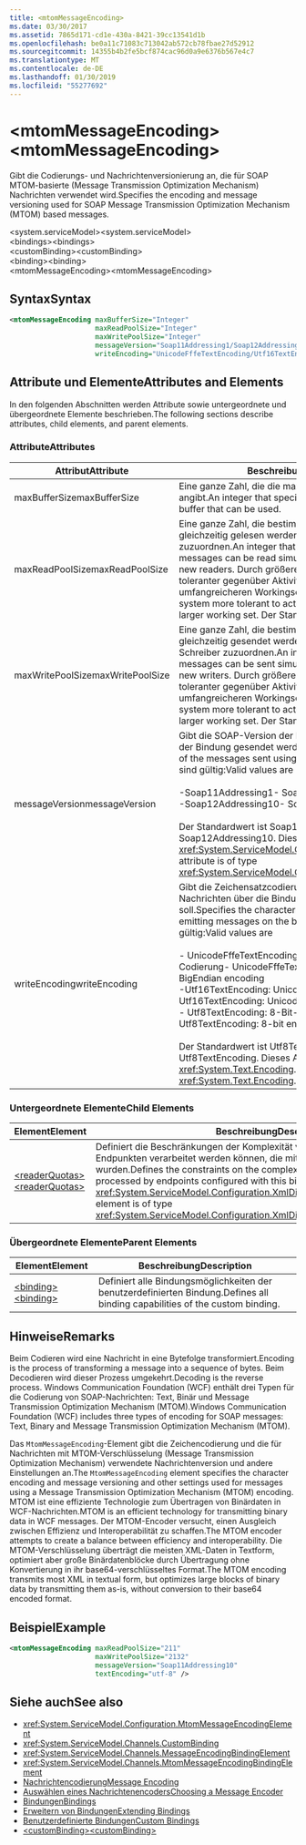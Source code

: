```yaml
---
title: <mtomMessageEncoding>
ms.date: 03/30/2017
ms.assetid: 7865d171-cd1e-430a-8421-39cc13541d1b
ms.openlocfilehash: be0a11c71083c713042ab572cb78fbae27d52912
ms.sourcegitcommit: 14355b4b2fe5bcf874cac96d0a9e6376b567e4c7
ms.translationtype: MT
ms.contentlocale: de-DE
ms.lasthandoff: 01/30/2019
ms.locfileid: "55277692"
---
```

# <a name="mtommessageencoding"></a><span data-ttu-id="463d6-101">\<mtomMessageEncoding></span><span class="sxs-lookup"><span data-stu-id="463d6-101">\<mtomMessageEncoding></span></span>
<span data-ttu-id="463d6-102">Gibt die Codierungs- und Nachrichtenversionierung an, die für SOAP MTOM-basierte (Message Transmission Optimization Mechanism) Nachrichten verwendet wird.</span><span class="sxs-lookup"><span data-stu-id="463d6-102">Specifies the encoding and message versioning used for SOAP Message Transmission Optimization Mechanism (MTOM) based messages.</span></span>  
  
 <span data-ttu-id="463d6-103">\<system.serviceModel></span><span class="sxs-lookup"><span data-stu-id="463d6-103">\<system.serviceModel></span></span>  
<span data-ttu-id="463d6-104">\<bindings></span><span class="sxs-lookup"><span data-stu-id="463d6-104">\<bindings></span></span>  
<span data-ttu-id="463d6-105">\<customBinding></span><span class="sxs-lookup"><span data-stu-id="463d6-105">\<customBinding></span></span>  
<span data-ttu-id="463d6-106">\<binding></span><span class="sxs-lookup"><span data-stu-id="463d6-106">\<binding></span></span>  
<span data-ttu-id="463d6-107">\<mtomMessageEncoding></span><span class="sxs-lookup"><span data-stu-id="463d6-107">\<mtomMessageEncoding></span></span>  
  
## <a name="syntax"></a><span data-ttu-id="463d6-108">Syntax</span><span class="sxs-lookup"><span data-stu-id="463d6-108">Syntax</span></span>  
  
```xml  
<mtomMessageEncoding maxBufferSize="Integer"
                     maxReadPoolSize="Integer"
                     maxWritePoolSize="Integer"
                     messageVersion="Soap11Addressing1/Soap12Addressing10"
                     writeEncoding="UnicodeFffeTextEncoding/Utf16TextEncoding/Utf8TextEncoding" />
```  
  
## <a name="attributes-and-elements"></a><span data-ttu-id="463d6-109">Attribute und Elemente</span><span class="sxs-lookup"><span data-stu-id="463d6-109">Attributes and Elements</span></span>  
 <span data-ttu-id="463d6-110">In den folgenden Abschnitten werden Attribute sowie untergeordnete und übergeordnete Elemente beschrieben.</span><span class="sxs-lookup"><span data-stu-id="463d6-110">The following sections describe attributes, child elements, and parent elements.</span></span>  
  
### <a name="attributes"></a><span data-ttu-id="463d6-111">Attribute</span><span class="sxs-lookup"><span data-stu-id="463d6-111">Attributes</span></span>  
  
|<span data-ttu-id="463d6-112">Attribut</span><span class="sxs-lookup"><span data-stu-id="463d6-112">Attribute</span></span>|<span data-ttu-id="463d6-113">Beschreibung</span><span class="sxs-lookup"><span data-stu-id="463d6-113">Description</span></span>|  
|---------------|-----------------|  
|<span data-ttu-id="463d6-114">maxBufferSize</span><span class="sxs-lookup"><span data-stu-id="463d6-114">maxBufferSize</span></span>|<span data-ttu-id="463d6-115">Eine ganze Zahl, die die maximale Größe des Puffers angibt.</span><span class="sxs-lookup"><span data-stu-id="463d6-115">An integer that specifies the maximum size of the buffer that can be used.</span></span>|  
|<span data-ttu-id="463d6-116">maxReadPoolSize</span><span class="sxs-lookup"><span data-stu-id="463d6-116">maxReadPoolSize</span></span>|<span data-ttu-id="463d6-117">Eine ganze Zahl, die bestimmt, wie viele Nachrichten gleichzeitig gelesen werden können, ohne neue Leser zuzuordnen.</span><span class="sxs-lookup"><span data-stu-id="463d6-117">An integer that specifies how many messages can be read simultaneously without allocating new readers.</span></span> <span data-ttu-id="463d6-118">Durch größere Poolgrößen wird das System toleranter gegenüber Aktivitätsspitzen auf Kosten eines umfangreicheren Workingsets.</span><span class="sxs-lookup"><span data-stu-id="463d6-118">Larger pool sizes make the system more tolerant to activity spikes at the cost of a larger working set.</span></span> <span data-ttu-id="463d6-119">Der Standard ist 64.</span><span class="sxs-lookup"><span data-stu-id="463d6-119">The default is 64.</span></span>|  
|<span data-ttu-id="463d6-120">maxWritePoolSize</span><span class="sxs-lookup"><span data-stu-id="463d6-120">maxWritePoolSize</span></span>|<span data-ttu-id="463d6-121">Eine ganze Zahl, die bestimmt, wie viele Nachrichten gleichzeitig gesendet werden können, ohne neue Schreiber zuzuordnen.</span><span class="sxs-lookup"><span data-stu-id="463d6-121">An integer that specifies how many messages can be sent simultaneously without allocating new writers.</span></span> <span data-ttu-id="463d6-122">Durch größere Poolgrößen wird das System toleranter gegenüber Aktivitätsspitzen auf Kosten eines umfangreicheren Workingsets.</span><span class="sxs-lookup"><span data-stu-id="463d6-122">Larger pool sizes make the system more tolerant to activity spikes at the cost of a larger working set.</span></span> <span data-ttu-id="463d6-123">Der Standard ist 16.</span><span class="sxs-lookup"><span data-stu-id="463d6-123">The default is 16.</span></span>|  
|<span data-ttu-id="463d6-124">messageVersion</span><span class="sxs-lookup"><span data-stu-id="463d6-124">messageVersion</span></span>|<span data-ttu-id="463d6-125">Gibt die SOAP-Version der Nachrichten an, die mithilfe der Bindung gesendet werden.</span><span class="sxs-lookup"><span data-stu-id="463d6-125">Specifies the SOAP version of the messages sent using the binding.</span></span> <span data-ttu-id="463d6-126">Folgende Werte sind gültig:</span><span class="sxs-lookup"><span data-stu-id="463d6-126">Valid values are</span></span><br /><br /> <span data-ttu-id="463d6-127">-Soap11Addressing1</span><span class="sxs-lookup"><span data-stu-id="463d6-127">-   Soap11Addressing1</span></span><br /><span data-ttu-id="463d6-128">-Soap12Addressing10</span><span class="sxs-lookup"><span data-stu-id="463d6-128">-   Soap12Addressing10</span></span><br /><br /> <span data-ttu-id="463d6-129">Der Standardwert ist Soap12Addressing10.</span><span class="sxs-lookup"><span data-stu-id="463d6-129">The default is Soap12Addressing10.</span></span> <span data-ttu-id="463d6-130">Dieses Attribut ist vom Typ <xref:System.ServiceModel.Channels.MessageVersion>.</span><span class="sxs-lookup"><span data-stu-id="463d6-130">This attribute is of type <xref:System.ServiceModel.Channels.MessageVersion>.</span></span>|  
|<span data-ttu-id="463d6-131">writeEncoding</span><span class="sxs-lookup"><span data-stu-id="463d6-131">writeEncoding</span></span>|<span data-ttu-id="463d6-132">Gibt die Zeichensatzcodierung an, die zum Ausgeben von Nachrichten über die Bindung verwendet werden soll.</span><span class="sxs-lookup"><span data-stu-id="463d6-132">Specifies the character set encoding to be used for emitting messages on the binding.</span></span> <span data-ttu-id="463d6-133">Folgende Werte sind gültig:</span><span class="sxs-lookup"><span data-stu-id="463d6-133">Valid values are</span></span><br /><br /> <span data-ttu-id="463d6-134">-   UnicodeFffeTextEncoding: Unicode-BigEndian-Codierung</span><span class="sxs-lookup"><span data-stu-id="463d6-134">-   UnicodeFffeTextEncoding: Unicode BigEndian encoding</span></span><br /><span data-ttu-id="463d6-135">-Utf16TextEncoding: Unicode-Codierung</span><span class="sxs-lookup"><span data-stu-id="463d6-135">-   Utf16TextEncoding: Unicode encoding</span></span><br /><span data-ttu-id="463d6-136">-   Utf8TextEncoding: 8-Bit-Codierung</span><span class="sxs-lookup"><span data-stu-id="463d6-136">-   Utf8TextEncoding: 8-bit encoding</span></span><br /><br /> <span data-ttu-id="463d6-137">Der Standardwert ist Utf8TextEncoding.</span><span class="sxs-lookup"><span data-stu-id="463d6-137">The default is Utf8TextEncoding.</span></span> <span data-ttu-id="463d6-138">Dieses Attribut ist vom Typ <xref:System.Text.Encoding>.</span><span class="sxs-lookup"><span data-stu-id="463d6-138">This attribute is of type <xref:System.Text.Encoding>.</span></span>|  
  
### <a name="child-elements"></a><span data-ttu-id="463d6-139">Untergeordnete Elemente</span><span class="sxs-lookup"><span data-stu-id="463d6-139">Child Elements</span></span>  
  
|<span data-ttu-id="463d6-140">Element</span><span class="sxs-lookup"><span data-stu-id="463d6-140">Element</span></span>|<span data-ttu-id="463d6-141">Beschreibung</span><span class="sxs-lookup"><span data-stu-id="463d6-141">Description</span></span>|  
|-------------|-----------------|  
|[<span data-ttu-id="463d6-142">\<readerQuotas></span><span class="sxs-lookup"><span data-stu-id="463d6-142">\<readerQuotas></span></span>](https://msdn.microsoft.com/library/3e5e42ff-cef8-478f-bf14-034449239bfd)|<span data-ttu-id="463d6-143">Definiert die Beschränkungen der Komplexität von SOAP-Nachrichten, die von Endpunkten verarbeitet werden können, die mit dieser Bindung konfiguriert wurden.</span><span class="sxs-lookup"><span data-stu-id="463d6-143">Defines the constraints on the complexity of SOAP messages that can be processed by endpoints configured with this binding.</span></span> <span data-ttu-id="463d6-144">Dieses Element ist vom Typ <xref:System.ServiceModel.Configuration.XmlDictionaryReaderQuotasElement>.</span><span class="sxs-lookup"><span data-stu-id="463d6-144">This element is of type <xref:System.ServiceModel.Configuration.XmlDictionaryReaderQuotasElement>.</span></span>|  
  
### <a name="parent-elements"></a><span data-ttu-id="463d6-145">Übergeordnete Elemente</span><span class="sxs-lookup"><span data-stu-id="463d6-145">Parent Elements</span></span>  
  
|<span data-ttu-id="463d6-146">Element</span><span class="sxs-lookup"><span data-stu-id="463d6-146">Element</span></span>|<span data-ttu-id="463d6-147">Beschreibung</span><span class="sxs-lookup"><span data-stu-id="463d6-147">Description</span></span>|  
|-------------|-----------------|  
|[<span data-ttu-id="463d6-148">\<binding></span><span class="sxs-lookup"><span data-stu-id="463d6-148">\<binding></span></span>](../../../../../docs/framework/misc/binding.md)|<span data-ttu-id="463d6-149">Definiert alle Bindungsmöglichkeiten der benutzerdefinierten Bindung.</span><span class="sxs-lookup"><span data-stu-id="463d6-149">Defines all binding capabilities of the custom binding.</span></span>|  
  
## <a name="remarks"></a><span data-ttu-id="463d6-150">Hinweise</span><span class="sxs-lookup"><span data-stu-id="463d6-150">Remarks</span></span>  
 <span data-ttu-id="463d6-151">Beim Codieren wird eine Nachricht in eine Bytefolge transformiert.</span><span class="sxs-lookup"><span data-stu-id="463d6-151">Encoding is the process of transforming a message into a sequence of bytes.</span></span> <span data-ttu-id="463d6-152">Beim Decodieren wird dieser Prozess umgekehrt.</span><span class="sxs-lookup"><span data-stu-id="463d6-152">Decoding is the reverse process.</span></span> <span data-ttu-id="463d6-153">Windows Communication Foundation (WCF) enthält drei Typen für die Codierung von SOAP-Nachrichten: Text, Binär und Message Transmission Optimization Mechanism (MTOM).</span><span class="sxs-lookup"><span data-stu-id="463d6-153">Windows Communication Foundation (WCF) includes three types of encoding for SOAP messages: Text, Binary and Message Transmission Optimization Mechanism (MTOM).</span></span>  
  
 <span data-ttu-id="463d6-154">Das `MtomMessageEncoding`-Element gibt die Zeichencodierung und die für Nachrichten mit MTOM-Verschlüsselung (Message Transmission Optimization Mechanism) verwendete Nachrichtenversion und andere Einstellungen an.</span><span class="sxs-lookup"><span data-stu-id="463d6-154">The `MtomMessageEncoding` element specifies the character encoding and message versioning and other settings used for messages using a Message Transmission Optimization Mechanism (MTOM) encoding.</span></span> <span data-ttu-id="463d6-155">MTOM ist eine effiziente Technologie zum Übertragen von Binärdaten in WCF-Nachrichten.</span><span class="sxs-lookup"><span data-stu-id="463d6-155">MTOM is an efficient technology for transmitting binary data in WCF messages.</span></span> <span data-ttu-id="463d6-156">Der MTOM-Encoder versucht, einen Ausgleich zwischen Effizienz und Interoperabilität zu schaffen.</span><span class="sxs-lookup"><span data-stu-id="463d6-156">The MTOM encoder attempts to create a balance between efficiency and interoperability.</span></span> <span data-ttu-id="463d6-157">Die MTOM-Verschlüsselung überträgt die meisten XML-Daten in Textform, optimiert aber große Binärdatenblöcke durch Übertragung ohne Konvertierung in ihr base64-verschlüsseltes Format.</span><span class="sxs-lookup"><span data-stu-id="463d6-157">The MTOM encoding transmits most XML in textual form, but optimizes large blocks of binary data by transmitting them as-is, without conversion to their base64 encoded format.</span></span>  
  
## <a name="example"></a><span data-ttu-id="463d6-158">Beispiel</span><span class="sxs-lookup"><span data-stu-id="463d6-158">Example</span></span>  
  
```xml  
<mtomMessageEncoding maxReadPoolSize="211"
                     maxWritePoolSize="2132"
                     messageVersion="Soap11Addressing10"
                     textEncoding="utf-8" />
```  
  
## <a name="see-also"></a><span data-ttu-id="463d6-159">Siehe auch</span><span class="sxs-lookup"><span data-stu-id="463d6-159">See also</span></span>
- <xref:System.ServiceModel.Configuration.MtomMessageEncodingElement>
- <xref:System.ServiceModel.Channels.CustomBinding>
- <xref:System.ServiceModel.Channels.MessageEncodingBindingElement>
- <xref:System.ServiceModel.Channels.MtomMessageEncodingBindingElement>
- [<span data-ttu-id="463d6-160">Nachrichtencodierung</span><span class="sxs-lookup"><span data-stu-id="463d6-160">Message Encoding</span></span>](../../../../../docs/framework/configure-apps/file-schema/wcf/message-encoding.md)
- [<span data-ttu-id="463d6-161">Auswählen eines Nachrichtenencoders</span><span class="sxs-lookup"><span data-stu-id="463d6-161">Choosing a Message Encoder</span></span>](../../../../../docs/framework/wcf/feature-details/choosing-a-message-encoder.md)
- [<span data-ttu-id="463d6-162">Bindungen</span><span class="sxs-lookup"><span data-stu-id="463d6-162">Bindings</span></span>](../../../../../docs/framework/wcf/bindings.md)
- [<span data-ttu-id="463d6-163">Erweitern von Bindungen</span><span class="sxs-lookup"><span data-stu-id="463d6-163">Extending Bindings</span></span>](../../../../../docs/framework/wcf/extending/extending-bindings.md)
- [<span data-ttu-id="463d6-164">Benutzerdefinierte Bindungen</span><span class="sxs-lookup"><span data-stu-id="463d6-164">Custom Bindings</span></span>](../../../../../docs/framework/wcf/extending/custom-bindings.md)
- [<span data-ttu-id="463d6-165">\<customBinding></span><span class="sxs-lookup"><span data-stu-id="463d6-165">\<customBinding></span></span>](../../../../../docs/framework/configure-apps/file-schema/wcf/custombinding.md)
